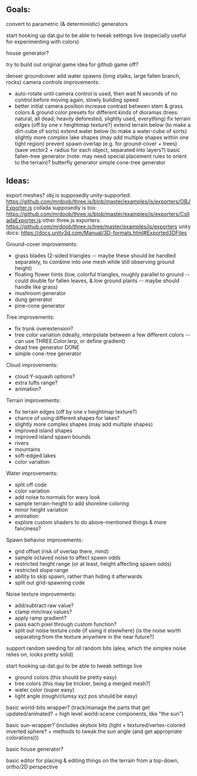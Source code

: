 ## Goals: ##

convert to parametric (& deterministic) generators

start hooking up dat.gui to be able to tweak settings live (especially useful for experimenting with colors)

house generator?

try to build out original game idea for github game off?


denser groundcover
add water spawns (long stalks, large fallen branch, rocks)
camera controls improvements:
- auto-rotate until camera control is used, then wait N seconds of no control before moving again, slowly building speed
- better initial camera position
increase contrast between stem & grass colors & ground color
presets for different kinds of dioramas (trees: natural, all dead, heavily deforested, slightly used, everything)
fix terrain edges (off by one v heightmap texture?)
extend terrain below (to make a dirt-cube of sorts)
extend water below (to make a water-cube of sorts)
slightly more complex lake shapes (may add multiple shapes within one tight region)
prevent spawn overlap (e.g. for ground-cover + trees) (save vector2 + radius for each object, separated into layers?)
basic fallen-tree generator (note: may need special placement rules to orient to the terrain)?
butterfly generator
simple cone-tree generator

## Ideas: ##

export meshes? 
obj is supposedly unity-supported: https://github.com/mrdoob/three.js/blob/master/examples/js/exporters/OBJExporter.js
collada supposedly is too: https://github.com/mrdoob/three.js/blob/master/examples/js/exporters/ColladaExporter.js
other three.js exporters: https://github.com/mrdoob/three.js/tree/master/examples/js/exporters
unity docs: https://docs.unity3d.com/Manual/3D-formats.html#Exported3DFiles

Ground-cover improvements:
- grass blades (2-sided triangles -- maybe these should be handled separately, to combine into one mesh while still observing ground height)
- floating flower hints (low, colorful triangles, roughly parallel to ground -- could double for fallen leaves, & low ground plants -- maybe should handle like grass)
- mushroom generator
- dung generator
- pine-cone generator

Tree improvements:
- fix trunk overextension?
- tree color variation (ideally, interpolate between a few different colors -- can use THREE.Color.lerp, or define gradient)
- dead tree generator DONE
- simple cone-tree generator

Cloud improvements:
- cloud Y-squash options?
- extra tufts range?
- animation?

Terrain improvements:
- fix terrain edges (off by one v heightmap texture?)
- chance of using different shapes for lakes?
- slightly more complex shapes (may add multiple shapes)
- improved island shapes
- improved island spawn bounds
- rivers
- mountains
- soft-edged lakes
- color variation

Water improvements:
- split off code
- color variation
- add noise to normals for wavy look
- sample terrain-height to add shoreline coloring
- minor height variation
- animation
- explore custom shaders to do above-mentioned things & more fanciness?

Spawn behavior improvements:
- grid offset (risk of overlap there, mind)
- sample octaved noise to affect spawn odds
- restricted height range (or at least, height affecting spawn odds)
- restricted slope range
- ability to skip spawn, rather than hiding it afterwards
- split out grid-spawning code

Noise texture improvements:
- add/subtract raw value?
- clamp min/max values?
- apply ramp gradient?
- pass each pixel through custom function?
- split out noise texture code (if using it elsewhere) (is the noise worth separating from the texture anywhere in the near future?)

support random seeding for _all_ random bits (alea, which the simplex noise relies on, looks pretty solid)

start hooking up dat.gui to be able to tweak settings live
- ground colors (this should be pretty easy)
- tree colors (this may be trickier, being a merged mesh?)
- water color (super easy)
- light angle (rough/clumsy xyz pos should be easy)

basic world-bits wrapper? (track/manage the parts that get updated/animated? + high level world-scene components, like "the sun")

basic sun-wrapper? (includes skybox bits (light + textured/vertex-colored inverted sphere? + methods to tweak the sun angle (and get appropriate colorations)))

basic house generator?

basic editor for placing & editing things on the terrain from a top-down, ortho/2D perspective